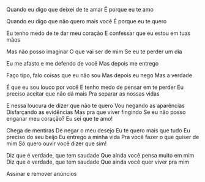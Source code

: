 Quando eu digo que deixei de te amar
É porque eu te amo

Quando eu digo que não quero mais você
É porque eu te quero

Eu tenho medo de te dar meu coração
E confessar que eu estou em tuas mãos

Mas não posso imaginar
O que vai ser de mim
Se eu te perder um dia

Eu me afasto e me defendo de você
Mas depois me entrego

Faço tipo, falo coisas que eu não sou
Mas depois eu nego
Mas a verdade

É que eu sou louco por você
E tenho medo de pensar em te perder
Eu preciso aceitar que não dá mais
Pra separar as nossas vidas


E nessa loucura de dizer que não te quero
Vou negando as aparências
Disfarçando as evidências
Mas pra que viver fingindo
Se eu não posso enganar meu coração?
Eu sei que te amo!

Chega de mentiras
De negar o meu desejo
Eu te quero mais que tudo
Eu preciso do seu beijo
Eu entrego a minha vida
Pra você fazer o que quiser de mim
Só quero ouvir você dizer que sim!

Diz que é verdade, que tem saudade
Que ainda você pensa muito em mim
Diz que é verdade, que tem saudade
Que ainda você quer viver pra mim


Assinar e remover anúncios
